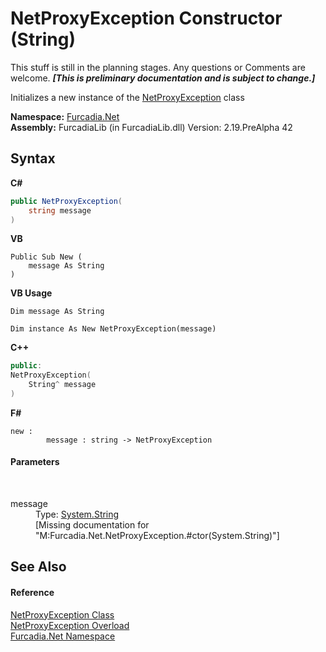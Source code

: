 # NetProxyException Constructor (String)
This stuff is still in the planning stages. Any questions or Comments are welcome. _**\[This is preliminary documentation and is subject to change.\]**_

Initializes a new instance of the <a href="T_Furcadia_Net_NetProxyException">NetProxyException</a> class

**Namespace:**&nbsp;<a href="N_Furcadia_Net">Furcadia.Net</a><br />**Assembly:**&nbsp;FurcadiaLib (in FurcadiaLib.dll) Version: 2.19.PreAlpha 42

## Syntax

**C#**<br />
``` C#
public NetProxyException(
	string message
)
```

**VB**<br />
``` VB
Public Sub New ( 
	message As String
)
```

**VB Usage**<br />
``` VB Usage
Dim message As String

Dim instance As New NetProxyException(message)
```

**C++**<br />
``` C++
public:
NetProxyException(
	String^ message
)
```

**F#**<br />
``` F#
new : 
        message : string -> NetProxyException
```


#### Parameters
&nbsp;<dl><dt>message</dt><dd>Type: <a href="http://msdn2.microsoft.com/en-us/library/s1wwdcbf" target="_blank">System.String</a><br />\[Missing <param name="message"/> documentation for "M:Furcadia.Net.NetProxyException.#ctor(System.String)"\]</dd></dl>

## See Also


#### Reference
<a href="T_Furcadia_Net_NetProxyException">NetProxyException Class</a><br /><a href="Overload_Furcadia_Net_NetProxyException__ctor">NetProxyException Overload</a><br /><a href="N_Furcadia_Net">Furcadia.Net Namespace</a><br />